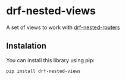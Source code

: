 # drf-nested-views
A set of views to work with [drf-nested-routers](https://github.com/alanjds/drf-nested-routers)


## Instalation
You can install this library using pip:

```
pip install drf-nested-views
```